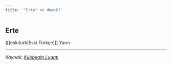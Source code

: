 ```yaml
---
title: '"Erte" ne demek?'
---
```


## Erte
([[eskiturk|Eski Türkçe]]) Yarın

---
*Kaynak: [Kubbealtı Lugatı](https://www.lugatim.com/s/erte)*